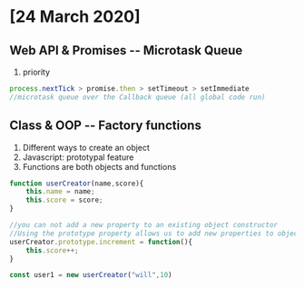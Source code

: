# [24 March 2020]

## Web API & Promises -- Microtask Queue

1. priority</br>

```javascript
process.nextTick > promise.then > setTimeout > setImmediate
//microtask queue over the Callback queue (all global code run)
```

## Class & OOP -- Factory functions
1. Different ways to create an object
2. Javascript: prototypal feature
3. Functions are both objects and functions

```javascript
function userCreator(name,score){
    this.name = name;
    this.score = score;
}

//you can not add a new property to an existing object constructor
//Using the prototype property allows us to add new properties to object constructors
userCreator.prototype.increment = function(){
    this.score++;
}

const user1 = new userCreator("will",10)

```